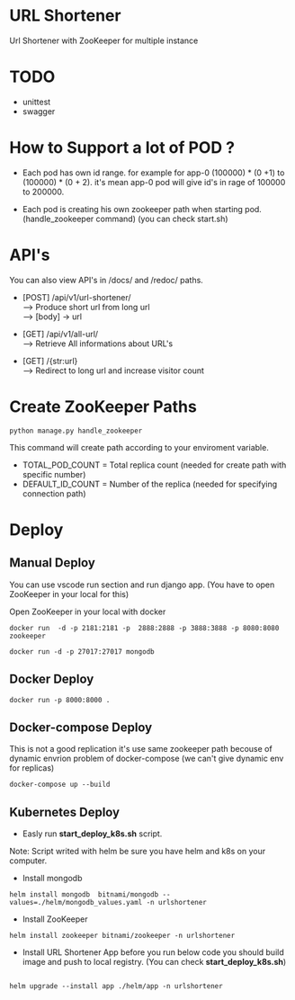 # URL Shortener

Url Shortener with ZooKeeper for multiple instance

# TODO 
- unittest
- swagger

# How to Support a lot of POD ?

- Each pod has own id range. for example for app-0 (100000) * (0 +1) to (100000) * (0 + 2).
it's mean app-0 pod will give id's in rage of 100000 to 200000.

- Each pod is creating his own zookeeper path when starting pod. (handle_zookeeper command) (you can check start.sh)



# API's

You can also view API's in /docs/ and /redoc/ paths.

- [POST]  /api/v1/url-shortener/         
--> Produce short url from long url </br>
--> [body] -> url

- [GET]  /api/v1/all-url/             
--> Retrieve All informations about URL's

- [GET]  /{str:url}     
--> Redirect to long url and increase visitor count


# Create ZooKeeper Paths

```
python manage.py handle_zookeeper
```
This command will create path according to your enviroment variable.

- TOTAL_POD_COUNT = Total replica count (needed for create path with specific number)
- DEFAULT_ID_COUNT = Number of the replica (needed for specifying connection path)

# Deploy

## Manual Deploy

You can use vscode run section and run django app. (You have to open ZooKeeper in your local for this)

Open ZooKeeper in your local with docker


```
docker run  -d -p 2181:2181 -p  2888:2888 -p 3888:3888 -p 8080:8080  zookeeper
```

```
docker run -d -p 27017:27017 mongodb 
```

## Docker Deploy

```
docker run -p 8000:8000 . 
```

## Docker-compose Deploy

This is not a good replication it's use same zookeeper path becouse of dynamic envrion problem of docker-compose (we can't give dynamic env for replicas)

```
docker-compose up --build
```

## Kubernetes Deploy

- Easly run **start_deploy_k8s.sh** script.

Note: Script writed with helm be sure you have helm and k8s on your computer.

- Install mongodb
```
helm install mongodb  bitnami/mongodb --values=./helm/mongodb_values.yaml -n urlshortener
```
- Install ZooKeeper
```
helm install zookeeper bitnami/zookeeper -n urlshortener
```
- Install URL Shortener App
before you run below code you should build image and push to local registry. (You can check **start_deploy_k8s.sh**)
```

helm upgrade --install app ./helm/app -n urlshortener
```
